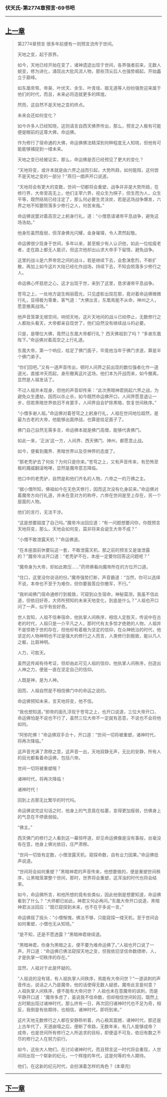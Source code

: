 ### 伏天氏-第2774章预言-69书吧

--------
[上一章](./0f8c3843de3366a5299f83fd66580d85.md)
--------


>
>
>
>第2774章预言
>很多年前便有一则预言流传于世间。
>
>天地之变，起于原界。
>
>如今，天地已经开始在变了，诸神遗迹出现于世间，各界强者前来，无数人蜕变，修为进化，涌现出大批风流人物，那些顶尖后人也强势崛起，开始矗立于巅峰。
>
>如东凰帝鸳、帝昊、叶伏天、余生、叶青瑶、姬无道等人纷纷强势迎来属于他们的时代，而且，未来必将造就更多的辉煌。
>
>然而，这自然不是天地之变的终点。
>
>未来会还如何变化？
>
>如今许多人已经知晓，这则语言自西天佛界传出，那么，预言之人极有可能便是眼前的这尊大佛，命运佛。
>
>作为修行了宿命通的大佛，命运佛佛法精深到何种程度无人知晓，但他有可能能够捕捉到一缕未来。
>
>天地之变已经被证实，那么，命运佛是否已经预见了更大的变化？
>
>“天地将变，或许本就是由六界之战而引起，大势所趋，如何能阻，这何尝不是天地之变的一部分？”燕归一朗声开口说道。
>
>“天地将会有更大的变数，世间一切都将会重塑，战争并非是大势所趋，在修行界，大帝至高无上，他们主宰六界，视众生为棋子，但生而为人，众生平等，既然结局已经注定了，那么何必要生灵涂炭，若是这场战争爆发，六界之地不知要陨落多少修行之人，何苦来哉。”
>
>命运佛说罢对着高空之上躬身行礼，道：“小僧恳请诸帝平息战争，避免这场浩劫。”
>
>他身形虽然瘦弱，但浑身佛光闪耀，金身璀璨，令人肃然起敬。
>
>命运佛很少现身于世间，多年以来，甚至极少有人认识他，如此一位枯瘦老者，走在路上都无人能识，但这次他却出山求大帝手下留情，避免战争。
>
>这里的战斗是六界帝宫之间的战斗，若是继续下去，会愈演愈烈，不断扩散，再加上如今这片大陆已经化作战场，持续下去，不知会陨落多少修行之人。
>
>命运佛心怀慈悲之心，这才出现于世，来到了这里，恳求诸帝平息战争。
>
>苍穹之上，一处地方诞生绚丽霞光，只见虚影出现在那，竟对着命运佛微微行礼，显得极为尊重，客气道：“大佛出言，东凰焉能不从命，神州之人，愿意撤离战场。”
>
>他声音笼罩无垠空间，响彻天地，这片天地间的战斗已经停止，无数修行之人都抬头看天，大帝都亲自现世了，他们自然没有继续战斗的必要。
>
>只是，是哪位大佛，竟然让东凰大帝都行礼？
>西天佛祖到了吗？
>“多谢东凰陛下。”命运佛对着高空之上行礼道。
>
>东凰大帝，第一个响应，给足了佛门面子，毕竟他当年于佛门求道，算是半个佛门弟子。
>
>“你们回吧。”又有一道声音传出，顿时人间界之前出现的数位强者化作一道道光，直接冲天而起，身形撤离这片这场，他们本为开战而来，如今撤离，显然是人祖发话了。
>
>不过人祖并未现身，但他的声音却传来：“此次黑暗神君挑起六界之战，为避免众生遭劫，因而以杀止杀，如今既然命运佛开口，人间界愿意退让一步，但若黑暗世界依旧不肯罢手，人间界自会铲除黑暗，恢复世间秩序。”
>
>“小僧多谢人祖。”命运佛对着苍穹之上躬身行礼，人祖在世间地位超然，是最为古老的大帝，他能够出面停战，也算是给足面子了。
>
>佛门自己自然无需多言，命运佛本就是佛门高僧，能够代表佛门。
>
>如此一来，‘正派’这一方，人间界、西天佛门、神州，都愿意止战。
>
>如今，便看到魔界、黑暗世界以及空神界的态度了。
>
>“那老秃驴去了何处？为何只是你来。”苍穹之上，又有声音传来，有恐怖至极的魔威翻滚咆哮，显然是魔帝意志降临。
>
>他口中的老秃驴，自然是和他们齐名的人物，六帝之一的万佛之主。
>
>“据小僧所知，佛祖如今在无色天修行，因而这次没有化身前来。”命运佛对着魔帝方向行礼道，并未在意对方的称呼，六帝在世间是至上存在，另一个层面的人物。
>
>他们的言行，无法干涉。
>
>“这是想要超度了自己吗。”魔帝冷淡回应道：“有一问题想要问你，你既预言天地将变，那么，天地会如何变，莫非将来会诞生大帝不成？”
>
>“小僧不敢泄露天机？”命运佛道。
>
>“在本座面前休要玩这一套，不敢泄露天机，那之前的预言又是谁泄露的？”魔帝冷淡开口道：“老秃驴不在，本座一定要你回答这问题呢？”
>
>“魔帝身为大帝，却如此欺压……”药师佛看向魔帝所在的方位开口道。
>
>“住口，这里没你说话的份。”魔帝强势打断，声音霸道：“当然，你可以选择不说，本帝也不至于为难你，但你要我答应你撤军，不行。”
>
>“我听闻佛门宿命通修行到极致，可窥到众生宿命，神秘莫测，我虽不信此道，但依旧好奇，大师所预知的未来天地变化，到底是什么？”人祖也开口问了一声，似乎有些好奇。
>
>世人皆知，人祖不信奉宿命，他执掌人间秩序，相信人定胜天，传说中在古老的时代，人祖只是一介平凡之人，那时代有太多惊才绝艳的人物，人祖并不是惊艳于世的存在，但他却有着极为坚定的信仰，在众神统治的时代，他坚定的人物神明也不过是强大的修行之人而言，人类修行到极致，能以凡人之躯，比肩神明。
>
>人力，可胜天。
>
>虽然这传闻有待考证，但却由此可见人祖的信仰，他执掌人间秩序，创造出人神之力，便是一直在坚定自己的信仰。
>
>人既是神，是为人神。
>
>因而，人祖自然是不相信佛门中的命运之说的。
>
>命运佛预知未来，言天地将变，他不信。
>
>“我也想知道。”邪帝的面孔浮现于苍穹之上，也开口说道，三位大帝开口，命运佛怕是不说也不行了，虽然三位大帝不一定就有恶意，不说也不会将他如何。
>
>“阿弥陀佛！”命运佛双手合十，开口道：“世间一切将被重塑，诸神时代，将再次降临。”
>
>这声音充满了肃穆之意，这声音一出，天地寂静无声，无比的安静，所有人的目光都看着命运佛，包括六帝。
>
>世间一切将被重塑哦？
>
>诸神时代，将再次降临！
>
>诸神时代！
>
>回到上古那无比繁华的时代吗。
>
>命运佛说完这句话之时，他身上的气息竟在枯萎，变得更加瘦弱，仿佛身上的气息在不停衰弱般。
>
>“佛主。”
>
>西天佛门的修行之人看到这一幕惊呼道，却见命运佛像是没有事般，丝毫没有在意，他身上佛光依旧，庄严肃穆。
>
>“世间一切皆有定数，小僧泄露天机，窥探命数，自有业力因果。”命运佛低声说道。
>
>“世间将会如何重塑？”黑暗神君的声音传来，他想要做的，便是重塑世间秩序，让黑暗笼罩整个世间，那时，世界将会重塑，这浑浊的时代也将会结束。
>
>如今，命运佛所言，和他所想的竟有些类似，因此他倒是想要知道，命运佛看到了什么？
>“大师都已如此，神君又何必再问。”东凰大帝开口说道，黑暗神君淡淡回应：“既已窥探到未来，也不在乎多说一言。”
>
>命运佛摇了摇头：“小僧惭愧，佛法不够，只能窥探一缕天机，至于世间会如何重塑，小僧也无从知晓。”
>
>“是不知，还是不愿透露？”黑暗神君继续道。
>
>“黑暗神君，你身为黑暗之主，便不要为难命运佛了。”人祖也开口说了一声，开口道：“命运佛已佛法窥探天地之变，但我依旧坚信命数缥缈，人，才是执掌一切秩序的存在。”
>
>显然，人祖对于此是怀疑的。
>
>“人祖说的没有错，有人祖执掌人间秩序，焉能有大帝问世？”一道讽刺的声音传出，说话之人乃是魔帝，他的话使得无数人疑惑，魔帝此言是何意？
>人祖执掌人间秩序，便不能有大帝问世？
>人祖也未在意魔帝的讽刺，而是平静开口道：“魔帝多虑了，虽说我不信命数，但却相信世间轮回，既然上古时期出现过诸神时代，那么终有一日，再次回归诸神时代也不足为奇，相反，我倒是有些期待，也相信，诸神时代，即将到来。”
>
>这片天地无数修行之人都在安静聆听着，内心极其震撼，诸神时代，那还是上古年代了，天道崩塌之后，便断了帝路，无数年来，有几人能够成帝？
>成帝，也是世间所有修行之人所追求的目标，即便遥不可及，依旧有数之不尽的修行之人在努力前行。
>
>如今，这些大人物们，在讨论诸神时代，而且预言这一时代将会重现，人世间将出现一个崭新的纪元，一个辉煌的年代，这是何等的令人期待。
>
>他们，在这新的纪元时代，会扮演着怎样的角色？
>(本章完)
>
>

--------
[下一章](./778a0ed18f45aa06140e718c59557d4d.md)
--------
